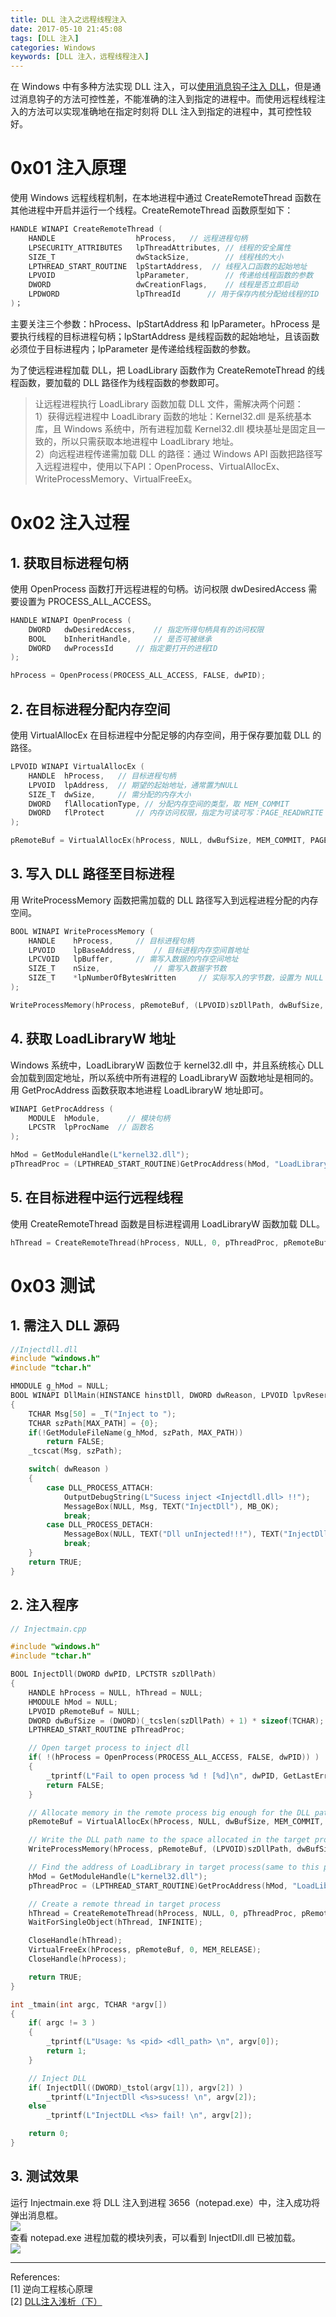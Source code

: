 ```yaml
---
title: DLL 注入之远程线程注入
date: 2017-05-10 21:45:08
tags: [DLL 注入]
categories: Windows
keywords: [DLL 注入，远程线程注入]
---
```


在 Windows 中有多种方法实现 DLL 注入，可以[使用消息钩子注入 DLL](http://0x4c43.cn/2017/0508/dll-injection-windows-message-hook/)，但是通过消息钩子的方法可控性差，不能准确的注入到指定的进程中。而使用远程线程注入的方法可以实现准确地在指定时刻将 DLL 注入到指定的进程中，其可控性较好。

# 0x01 注入原理
使用 Windows 远程线程机制，在本地进程中通过 CreateRemoteThread 函数在其他进程中开启并运行一个线程。CreateRemoteThread 函数原型如下：
```C
HANDLE WINAPI CreateRemoteThread (
	HANDLE                  hProcess,	// 远程进程句柄
	LPSECURITY_ATTRIBUTES  	lpThreadAttributes,	// 线程的安全属性
	SIZE_T                  dwStackSize,		// 线程栈的大小
	LPTHREAD_START_ROUTINE	lpStartAddress,  // 线程入口函数的起始地址
	LPVOID                  lpParameter, 		// 传递给线程函数的参数
	DWORD                   dwCreationFlags,	// 线程是否立即启动
	LPDWORD                 lpThreadId		// 用于保存内核分配给线程的ID
)；
```
主要关注三个参数：hProcess、lpStartAddress 和 lpParameter。hProcess 是要执行线程的目标进程句柄；lpStartAddress 是线程函数的起始地址，且该函数必须位于目标进程内；lpParameter 是传递给线程函数的参数。

为了使远程进程加载 DLL，把 LoadLibrary 函数作为 CreateRemoteThread 的线程函数，要加载的 DLL 路径作为线程函数的参数即可。

>让远程进程执行 LoadLibrary 函数加载 DLL 文件，需解决两个问题：    
1）获得远程进程中 LoadLibrary 函数的地址：Kernel32.dll 是系统基本库，且 Windows 系统中，所有进程加载 Kernel32.dll 模块基址是固定且一致的，所以只需获取本地进程中 LoadLibrary 地址。   
2）向远程进程传递需加载 DLL 的路径：通过 Windows API 函数把路径写入远程进程中，使用以下API：OpenProcess、VirtualAllocEx、WriteProcessMemory、VirtualFreeEx。

# 0x02 注入过程
## 1. 获取目标进程句柄
使用 OpenProcess 函数打开远程进程的句柄。访问权限 dwDesiredAccess 需要设置为 PROCESS_ALL_ACCESS。
```C
HANDLE WINAPI OpenProcess (
	DWORD 	dwDesiredAccess,	// 指定所得句柄具有的访问权限
	BOOL  	bInheritHandle,		// 是否可被继承
	DWORD 	dwProcessId		// 指定要打开的进程ID
);

hProcess = OpenProcess(PROCESS_ALL_ACCESS, FALSE, dwPID);
```

## 2. 在目标进程分配内存空间
使用 VirtualAllocEx 在目标进程中分配足够的内存空间，用于保存要加载 DLL 的路径。
```C
LPVOID WINAPI VirtualAllocEx (
	HANDLE 	hProcess,	// 目标进程句柄
	LPVOID	lpAddress,	// 期望的起始地址，通常置为NULL
	SIZE_T  dwSize,		// 需分配的内存大小
	DWORD  	flAllocationType, // 分配内存空间的类型，取 MEM_COMMIT
	DWORD 	flProtect		// 内存访问权限，指定为可读可写：PAGE_READWRITE
);

pRemoteBuf = VirtualAllocEx(hProcess, NULL, dwBufSize, MEM_COMMIT, PAGE_READWRITE);
```

## 3. 写入 DLL 路径至目标进程
用 WriteProcessMemory 函数把需加载的 DLL 路径写入到远程进程分配的内存空间。
```C
BOOL WINAPI WriteProcessMemory (
	HANDLE    hProcess,		// 目标进程句柄
	LPVOID    lpBaseAddress,	// 目标进程内存空间首地址
	LPCVOID   lpBuffer,		// 需写入数据的内存空间地址
	SIZE_T    nSize,			// 需写入数据字节数
	SIZE_T    *lpNumberOfBytesWritten	  // 实际写入的字节数，设置为 NULL
);

WriteProcessMemory(hProcess, pRemoteBuf, (LPVOID)szDllPath, dwBufSize, NULL);
```

## 4. 获取 LoadLibraryW 地址
Windows 系统中，LoadLibraryW 函数位于 kernel32.dll 中，并且系统核心 DLL 会加载到固定地址，所以系统中所有进程的 LoadLibraryW 函数地址是相同的。用 GetProcAddress 函数获取本地进程 LoadLibraryW 地址即可。
```C
WINAPI GetProcAddress (
	MODULE 	hModule,	  // 模块句柄
	LPCSTR 	lpProcName	// 函数名
);

hMod = GetModuleHandle(L"kernel32.dll");
pThreadProc = (LPTHREAD_START_ROUTINE)GetProcAddress(hMod, "LoadLibraryW");
```

## 5. 在目标进程中运行远程线程
使用 CreateRemoteThread 函数是目标进程调用 LoadLibraryW 函数加载 DLL。
```C
hThread = CreateRemoteThread(hProcess, NULL, 0, pThreadProc, pRemoteBuf, 0, NULL);
```

# 0x03 测试
## 1. 需注入 DLL 源码
```C
//Injectdll.dll
#include "windows.h"
#include "tchar.h"

HMODULE g_hMod = NULL;
BOOL WINAPI DllMain(HINSTANCE hinstDll, DWORD dwReason, LPVOID lpvReserved)
{
	TCHAR Msg[50] = _T("Inject to ");
	TCHAR szPath[MAX_PATH] = {0};
	if(!GetModuleFileName(g_hMod, szPath, MAX_PATH))
		return FALSE;
	_tcscat(Msg, szPath);

	switch( dwReason )
	{
		case DLL_PROCESS_ATTACH:  
			OutputDebugString(L"Sucess inject <Injectdll.dll> !!");
			MessageBox(NULL, Msg, TEXT("InjectDll"), MB_OK);  
			break;  
		case DLL_PROCESS_DETACH:  
			MessageBox(NULL, TEXT("Dll unInjected!!!"), TEXT("InjectDll"), MB_OK);  
			break;  
    }  
    return TRUE;  
}   
```

## 2. 注入程序
```C
// Injectmain.cpp

#include "windows.h"
#include "tchar.h"

BOOL InjectDll(DWORD dwPID, LPCTSTR szDllPath)
{
	HANDLE hProcess = NULL, hThread = NULL;
	HMODULE hMod = NULL;
	LPVOID pRemoteBuf = NULL;
	DWORD dwBufSize = (DWORD)(_tcslen(szDllPath) + 1) * sizeof(TCHAR);
	LPTHREAD_START_ROUTINE pThreadProc;

	// Open target process to inject dll
	if( !(hProcess = OpenProcess(PROCESS_ALL_ACCESS, FALSE, dwPID)) )
	{
		_tprintf(L"Fail to open process %d ! [%d]\n", dwPID, GetLastError());
		return FALSE;
	}

	// Allocate memory in the remote process big enough for the DLL path name
	pRemoteBuf = VirtualAllocEx(hProcess, NULL, dwBufSize, MEM_COMMIT, PAGE_READWRITE);

	// Write the DLL path name to the space allocated in the target process
	WriteProcessMemory(hProcess, pRemoteBuf, (LPVOID)szDllPath, dwBufSize, NULL);

	// Find the address of LoadLibrary in target process(same to this process)
	hMod = GetModuleHandle(L"kernel32.dll");
	pThreadProc = (LPTHREAD_START_ROUTINE)GetProcAddress(hMod, "LoadLibraryW");

	// Create a remote thread in target process
	hThread = CreateRemoteThread(hProcess, NULL, 0, pThreadProc, pRemoteBuf, 0, NULL);
	WaitForSingleObject(hThread, INFINITE);

	CloseHandle(hThread);
	VirtualFreeEx(hProcess, pRemoteBuf, 0, MEM_RELEASE);
	CloseHandle(hProcess);

	return TRUE;
}

int _tmain(int argc, TCHAR *argv[])
{
	if( argc != 3 )
	{
		_tprintf(L"Usage: %s <pid> <dll_path> \n", argv[0]);
		return 1;
	}

	// Inject DLL
	if( InjectDll((DWORD)_tstol(argv[1]), argv[2]) )
		_tprintf(L"InjectDll <%s>sucess! \n", argv[2]);
	else
		_tprintf(L"InjectDLL <%s> fail! \n", argv[2]);

	return 0;
}
```
## 3. 测试效果   
运行 Injectmain.exe 将 DLL 注入到进程 3656（notepad.exe）中，注入成功将弹出消息框。    
![](https://raw.githubusercontent.com/0x4C43/BlogImages/master/1586020220_94028700-file_1494473311845_13a5b.png)     
查看 notepad.exe 进程加载的模块列表，可以看到 InjectDll.dll 已被加载。     
![](https://raw.githubusercontent.com/0x4C43/BlogImages/master/1586020218_35149412-file_1494473313402_167fd.png)    

----
References:   
[1] 逆向工程核心原理   
[2] [DLL注入浅析（下）](https://etenal.me/archives/871)
